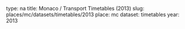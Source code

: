 type: na
title: Monaco / Transport Timetables (2013)
slug: places/mc/datasets/timetables/2013
place: mc
dataset: timetables
year: 2013
